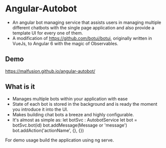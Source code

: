 # Angular-Autobot
- An angular bot managing service that assists users in managing multiple different chatbots with the single page application and also provide a template UI for every one of them.
- A modification of https://github.com/botui/botui, originally written in VueJs, to Angular 6 with the magic of Observables.

## Demo
https://malfusion.github.io/angular-autobot/

## What is it

- Manages multiple bots within your application with ease
- State of each bot is stored in the background and is ready the moment you introduce it into the UI.
- Makes building chat bots a breeze and highly configurable.
- It's almost as simple as:
  let botSvc : AutobotService
  let bot = botSvc.bot(id)
  bot.addMessage(Message or 'message')
  bot.addAction('actionName', {}, {})

For demo usage build the application using ng serve.
